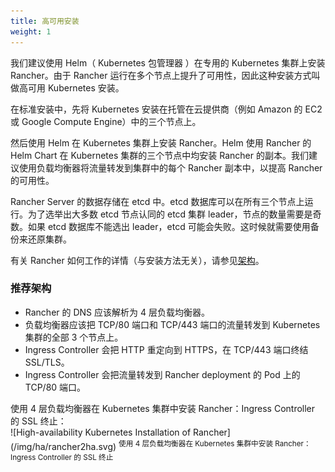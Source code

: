 ```yaml
---
title: 高可用安装
weight: 1
---
```


我们建议使用 Helm（ Kubernetes 包管理器 ）在专用的 Kubernetes 集群上安装 Rancher。由于 Rancher 运行在多个节点上提升了可用性，因此这种安装方式叫做高可用 Kubernetes 安装。

在标准安装中，先将 Kubernetes 安装在托管在云提供商（例如 Amazon 的 EC2 或 Google Compute Engine）中的三个节点上。

然后使用 Helm 在 Kubernetes 集群上安装 Rancher。Helm 使用 Rancher 的 Helm Chart 在 Kubernetes 集群的三个节点中均安装 Rancher 的副本。我们建议使用负载均衡器将流量转发到集群中的每个 Rancher 副本中，以提高 Rancher 的可用性。

Rancher Server 的数据存储在 etcd 中。etcd 数据库可以在所有三个节点上运行。为了选举出大多数 etcd 节点认同的 etcd 集群 leader，节点的数量需要是奇数。如果 etcd 数据库不能选出 leader，etcd 可能会失败。这时候就需要使用备份来还原集群。

有关 Rancher 如何工作的详情（与安装方法无关），请参见[架构](../../../pages-for-subheaders/rancher-manager-architecture.md)。

### 推荐架构

- Rancher 的 DNS 应该解析为 4 层负载均衡器。
- 负载均衡器应该把 TCP/80 端口和 TCP/443 端口的流量转发到 Kubernetes 集群的全部 3 个节点上。
- Ingress Controller 会把 HTTP 重定向到 HTTPS，在 TCP/443 端口终结 SSL/TLS。
- Ingress Controller 会把流量转发到 Rancher deployment 的 Pod 上的 TCP/80 端口。

<figcaption>使用 4 层负载均衡器在 Kubernetes 集群中安装 Rancher：Ingress Controller 的 SSL 终止：</figcaption>
![High-availability Kubernetes Installation of Rancher](/img/ha/rancher2ha.svg)
<sup>使用 4 层负载均衡器在 Kubernetes 集群中安装 Rancher：Ingress Controller 的 SSL 终止</sup>
